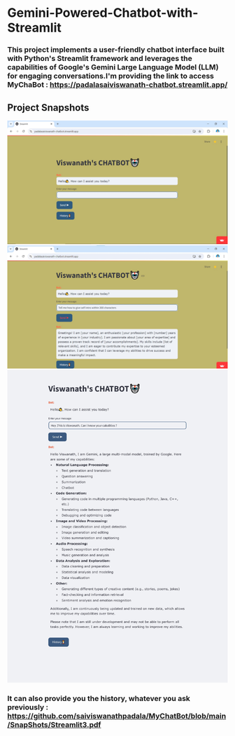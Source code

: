 # Gemini-Powered-Chatbot-with-Streamlit
### This project implements a user-friendly chatbot interface built with Python's Streamlit framework and leverages the capabilities of Google's Gemini Large Language Model (LLM) for engaging conversations.I'm providing the link to access MyChaBot : https://padalasaiviswanath-chatbot.streamlit.app/
## Project Snapshots
![pic1](https://github.com/saiviswanathpadala/MyChatBot/blob/main/SnapShots/pic1.jpg)
![pic3](https://github.com/saiviswanathpadala/MyChatBot/blob/main/SnapShots/pic3.jpg)
![pic2](https://github.com/saiviswanathpadala/MyChatBot/blob/main/SnapShots/pic4.jpg)
### It can also provide you the history, whatever you ask previously : https://github.com/saiviswanathpadala/MyChatBot/blob/main/SnapShots/Streamlit3.pdf





